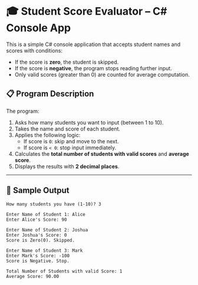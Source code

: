 # 🎓 Student Score Evaluator – C# Console App

This is a simple C# console application that accepts student names and scores with conditions:
- If the score is **zero**, the student is skipped.
- If the score is **negative**, the program stops reading further input.
- Only valid scores (greater than 0) are counted for average computation.

## 📋 Program Description

The program:
1. Asks how many students you want to input (between 1 to 10).
2. Takes the name and score of each student.
3. Applies the following logic:
   - If score is `0`: skip and move to the next.
   - If score is `< 0`: stop input immediately.
4. Calculates the **total number of students with valid scores** and **average score**.
5. Displays the results with **2 decimal places**.

---

## 🧪 Sample Output


```text
How many students you have (1-10)? 3

Enter Name of Student 1: Alice
Enter Alice's Score: 90

Enter Name of Student 2: Joshua
Enter Joshua's Score: 0
Score is Zero(0). Skipped.

Enter Name of Student 3: Mark
Enter Mark's Score: -100
Score is Negative. Stop.

Total Number of Students with valid Score: 1
Average Score: 90.00
